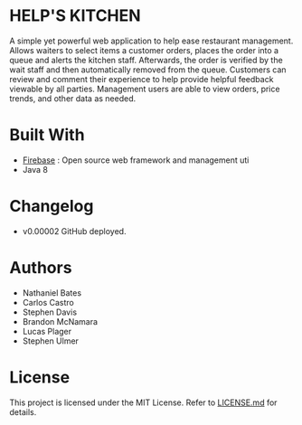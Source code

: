 # HELP'S KITCHEN

A simple yet powerful web application to help ease restaurant management. Allows waiters to select items a customer orders, places the order into a queue and alerts the kitchen staff. Afterwards, the order is verified by the wait staff and then automatically removed from the queue. Customers can review and comment their experience to help provide helpful feedback viewable by all parties. Management users are able to view orders, price trends, and other data as needed.

# Built With

* [Firebase](https://firebase.google.com/) : Open source web framework and management uti
* Java 8

# Changelog

* v0.00002 GitHub deployed.

# Authors

* Nathaniel Bates
* Carlos Castro
* Stephen Davis
* Brandon McNamara
* Lucas Plager
* Stephen Ulmer

# License
This project is licensed under the MIT License. Refer to [LICENSE.md](https://raw.githubusercontent.com/Romdeau4/16POOPS/master/LICENSE.md) for details.
